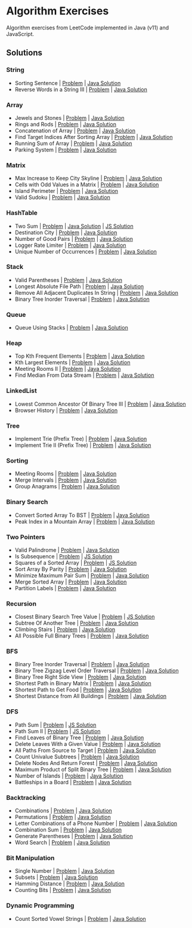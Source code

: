 # Algorithm Exercises
Algorithm exercises from LeetCode implemented in Java (v11) and JavaScript.

## Solutions

### String
- Sorting Sentence | [Problem](https://leetcode.com/problems/sorting-the-sentence) | [Java Solution](src/javacode/solutions/SortingSentence.java)
- Reverse Words in a String III | [Problem](https://leetcode.com/problems/reverse-words-in-a-string-iii) | [Java Solution](src/javacode/solutions/ReverseWordsInStringIII.java)

### Array
- Jewels and Stones | [Problem](https://leetcode.com/problems/jewels-and-stones) | [Java Solution](src/javacode/solutions/JewelsAndStones.java)
- Rings and Rods | [Problem](https://leetcode.com/problems/rings-and-rods) | [Java Solution](src/javacode/solutions/RingsAndRods.java)
- Concatenation of Array | [Problem](https://leetcode.com/problems/concatenation-of-array) | [Java Solution](src/javacode/solutions/ConcatenationOfArray.java)
- Find Target Indices After Sorting Array | [Problem](https://leetcode.com/problems/find-target-indices-after-sorting-array) | [Java Solution](src/javacode/solutions/FindTargetIndices.java)
- Running Sum of Array | [Problem](https://leetcode.com/problems/running-sum-of-1d-array) | [Java Solution](src/javacode/solutions/RunningSumOfArray.java)
- Parking System | [Problem](https://leetcode.com/problems/design-parking-system) | [Java Solution](src/javacode/solutions/ParkingSystem.java)

### Matrix
- Max Increase to Keep City Skyline | [Problem](https://leetcode.com/problems/max-increase-to-keep-city-skyline) | [Java Solution](src/javacode/solutions/MaxIncreaseToKeepCitySkyline.java)
- Cells with Odd Values in a Matrix | [Problem](https://leetcode.com/problems/cells-with-odd-values-in-a-matrix) | [Java Solution](src/javacode/solutions/OddCellsInMatrix.java)
- Island Perimeter | [Problem](https://leetcode.com/problems/island-perimeter) | [Java Solution](src/javacode/solutions/IslandPerimeter.java)
- Valid Sudoku | [Problem](https://leetcode.com/problems/valid-sudoku) | [Java Solution](src/javacode/solutions/ValidSudoku.java)

### HashTable
- Two Sum | [Problem](https://leetcode.com/problems/two-sum) | [Java Solution](src/javacode/solutions/TwoSum.java) | [JS Solution](src/javascript/solutions/twoSum.js)
- Destination City | [Problem](https://leetcode.com/problems/destination-city) | [Java Solution](src/javacode/solutions/DestinationCity.java)
- Number of Good Pairs | [Problem](https://leetcode.com/problems/number-of-good-pairs) | [Java Solution](src/javacode/solutions/NumberOfGoodPairs.java)
- Logger Rate Limiter | [Problem](https://leetcode.com/problems/logger-rate-limiter) | [Java Solution](src/javacode/solutions/Logger.java)
- Unique Number of Occurrences | [Problem](https://leetcode.com/problems/unique-number-of-occurrences) | [Java Solution](src/javacode/solutions/UniqueNumberOfOccurrences.java)

### Stack
- Valid Parentheses | [Problem](https://leetcode.com/problems/valid-parentheses) | [Java Solution](src/javacode/solutions/ValidParentheses.java)
- Longest Absolute File Path | [Problem](https://leetcode.com/problems/longest-absolute-file-path) | [Java Solution](src/javacode/solutions/LongestAbsoluteFilePath.java)
- Remove All Adjacent Duplicates In String | [Problem](https://leetcode.com/problems/remove-all-adjacent-duplicates-in-string) | [Java Solution](src/javacode/solutions/RemoveDuplicatesInString.java)
- Binary Tree Inorder Traversal | [Problem](https://leetcode.com/problems/binary-tree-inorder-traversal) | [Java Solution](src/javacode/solutions/BinaryTreeInorderTraversal.java)

### Queue
- Queue Using Stacks | [Problem](https://leetcode.com/problems/implement-queue-using-stacks) | [Java Solution](src/javacode/solutions/QueueUsingStacks.java)

### Heap
- Top Kth Frequent Elements | [Problem](https://leetcode.com/problems/top-k-frequent-elements) | [Java Solution](src/javacode/solutions/TopKthFrequentElements.java)
- Kth Largest Elements | [Problem](https://leetcode.com/problems/kth-largest-element-in-an-array) | [Java Solution](src/javacode/solutions/KthLargestElement.java)
- Meeting Rooms II | [Problem](https://leetcode.com/problems/meeting-rooms-ii) | [Java Solution](src/javacode/solutions/MeetingRoomsII.java)
- Find Median From Data Stream | [Problem](https://leetcode.com/problems/find-median-from-data-stream) | [Java Solution](src/javacode/solutions/FindMedianFromDataStream.java)

### LinkedList
- Lowest Common Ancestor Of Binary Tree III | [Problem](https://leetcode.com/problems/lowest-common-ancestor-of-a-binary-tree-iii) | [Java Solution](src/javacode/solutions/LowestCommonAncestorOfBinaryTreeIII.java)
- Browser History | [Problem](https://leetcode.com/problems/design-browser-history) | [Java Solution](src/javacode/solutions/BrowserHistory.java)

### Tree
- Implement Trie (Prefix Tree) | [Problem](https://leetcode.com/problems/implement-trie-prefix-tree) | [Java Solution](src/javacode/solutions/Trie.java)
- Implement Trie II (Prefix Tree) | [Problem](https://leetcode.com/problems/implement-trie-ii-prefix-tree) | [Java Solution](src/javacode/solutions/TrieII.java)

### Sorting
- Meeting Rooms | [Problem](https://leetcode.com/problems/meeting-rooms) | [Java Solution](src/javacode/solutions/MeetingRooms.java)
- Merge Intervals | [Problem](https://leetcode.com/problems/merge-intervals) | [Java Solution](src/javacode/solutions/MergeIntervals.java)
- Group Anagrams | [Problem](https://leetcode.com/problems/group-anagrams) | [Java Solution](src/javacode/solutions/GroupAnagrams.java)

### Binary Search
- Convert Sorted Array To BST | [Problem](https://leetcode.com/problems/convert-sorted-array-to-binary-search-tree) | [Java Solution](src/javacode/solutions/ConvertSortedArrayToBST.java)
- Peak Index in a Mountain Array | [Problem](https://leetcode.com/problems/peak-index-in-a-mountain-array) | [Java Solution](src/javacode/solutions/PeakIndexInMountainArray.java)

### Two Pointers
- Valid Palindrome | [Problem](https://leetcode.com/problems/valid-palindrome) | [Java Solution](src/javacode/solutions/ValidPalindrome.java)
- Is Subsequence | [Problem](https://leetcode.com/problems/is-subsequence) | [JS Solution](src/javascript/solutions/isSubsequence.js)
- Squares of a Sorted Array | [Problem](https://leetcode.com/problems/squares-of-a-sorted-array) | [JS Solution](src/javascript/solutions/sortedSquares.js)
- Sort Array By Parity | [Problem](https://leetcode.com/problems/sort-array-by-parity) | [Java Solution](src/javacode/solutions/SortArrayByParity.java)
- Minimize Maximum Pair Sum | [Problem](https://leetcode.com/problems/minimize-maximum-pair-sum-in-array) | [Java Solution](src/javacode/solutions/MinimizeMaximumPairSum.java)
- Merge Sorted Array | [Problem](https://leetcode.com/problems/merge-sorted-array) | [Java Solution](src/javacode/solutions/MergeSortedArray.java)
- Partition Labels | [Problem](https://leetcode.com/problems/partition-labels) | [Java Solution](src/javacode/solutions/PartitionLabels.java)

### Recursion
- Closest Binary Search Tree Value | [Problem](https://leetcode.com/problems/closest-binary-search-tree-value) | [JS Solution](src/javascript/solutions/findClosestValueInBst.js)
- Subtree Of Another Tree | [Problem](https://leetcode.com/problems/subtree-of-another-tree) | [Java Solution](src/javacode/solutions/SubtreeOfAnotherTree.java)
- Climbing Stairs | [Problem](https://leetcode.com/problems/climbing-stairs) | [Java Solution](src/javacode/solutions/ClimbingStairs.java)
- All Possible Full Binary Trees | [Problem](https://leetcode.com/problems/all-possible-full-binary-trees) | [Java Solution](src/javacode/solutions/AllPossibleFullBinaryTrees.java)

### BFS
- Binary Tree Inorder Traversal | [Problem](https://leetcode.com/problems/binary-tree-inorder-traversal) | [Java Solution](src/javacode/solutions/BinaryTreeInorderTraversal.java)
- Binary Tree Zigzag Level Order Traversal | [Problem](https://leetcode.com/problems/binary-tree-zigzag-level-order-traversal) | [Java Solution](src/javacode/solutions/BinaryTreeZigzagLevelOrderTraversal.java)
- Binary Tree Right Side View | [Problem](https://leetcode.com/problems/binary-tree-right-side-view) | [Java Solution](src/javacode/solutions/BinaryTreeRightSideView.java)
- Shortest Path in Binary Matrix | [Problem](https://leetcode.com/problems/shortest-path-in-binary-matrix) | [Java Solution](src/javacode/solutions/ShortestPathInBinaryMatrix.java)
- Shortest Path to Get Food | [Problem](https://leetcode.com/problems/shortest-path-to-get-food) | [Java Solution](src/javacode/solutions/ShortestPathToGetFood.java)
- Shortest Distance from All Buildings | [Problem](https://leetcode.com/problems/shortest-distance-from-all-buildings) | [Java Solution](src/javacode/solutions/ShortestDistanceFromAllBuildings.java)

### DFS
- Path Sum | [Problem](https://leetcode.com/problems/path-sum) | [JS Solution](src/javascript/solutions/pathSum.js)
- Path Sum II | [Problem](https://leetcode.com/problems/path-sum-ii) | [JS Solution](src/javascript/solutions/pathSum2.js)
- Find Leaves of Binary Tree | [Problem](https://leetcode.com/problems/find-leaves-of-binary-tree) | [Java Solution](src/javacode/solutions/FindLeavesOfBinaryTree.java)
- Delete Leaves With a Given Value | [Problem](https://leetcode.com/problems/delete-leaves-with-a-given-value) | [Java Solution](src/javacode/solutions/DeleteLeavesWithGivenValue.java)
- All Paths From Source to Target | [Problem](https://leetcode.com/problems/all-paths-from-source-to-target) | [Java Solution](src/javacode/solutions/AllPathsFromSourceToTarget.java)
- Count Univalue Subtrees | [Problem](https://leetcode.com/problems/count-univalue-subtrees) | [Java Solution](src/javacode/solutions/CountUnivalueSubtrees.java)
- Delete Nodes And Return Forest | [Problem](https://leetcode.com/problems/delete-nodes-and-return-forest) | [Java Solution](src/javacode/solutions/DeleteNodesAndReturnForest.java)
- Maximum Product of Split Binary Tree | [Problem](https://leetcode.com/problems/maximum-product-of-splitted-binary-tree) | [Java Solution](src/javacode/solutions/MaximumProductOfSplitBinaryTree.java)
- Number of Islands | [Problem](https://leetcode.com/problems/number-of-islands) | [Java Solution](src/javacode/solutions/NumberOfIslands.java)
- Battleships in a Board | [Problem](https://leetcode.com/problems/battleships-in-a-board) | [Java Solution](src/javacode/solutions/BattleshipsInBoard.java)

### Backtracking
- Combinations | [Problem](https://leetcode.com/problems/combinations) | [Java Solution](src/javacode/solutions/Combinations.java)
- Permutations | [Problem](https://leetcode.com/problems/permutations) | [Java Solution](src/javacode/solutions/Permutations.java)
- Letter Combinations of a Phone Number | [Problem](https://leetcode.com/problems/letter-combinations-of-a-phone-number) | [Java Solution](src/javacode/solutions/LetterCombinationsOfPhoneNumber.java)
- Combination Sum | [Problem](https://leetcode.com/problems/combination-sum) | [Java Solution](src/javacode/solutions/CombinationSum.java)
- Generate Parentheses | [Problem](https://leetcode.com/problems/generate-parentheses) | [Java Solution](src/javacode/solutions/GenerateParentheses.java)
- Word Search | [Problem](https://leetcode.com/problems/word-search) | [Java Solution](src/javacode/solutions/WordSearch.java)

### Bit Manipulation
- Single Number | [Problem](https://leetcode.com/problems/single-number) | [Java Solution](src/javacode/solutions/SingleNumber.java)
- Subsets | [Problem](https://leetcode.com/problems/subsets) | [Java Solution](src/javacode/solutions/Subsets.java)
- Hamming Distance | [Problem](https://leetcode.com/problems/hamming-distance) | [Java Solution](src/javacode/solutions/HammingDistance.java)
- Counting Bits | [Problem](https://leetcode.com/problems/counting-bits) | [Java Solution](src/javacode/solutions/CountingBits.java)

### Dynamic Programming
- Count Sorted Vowel Strings | [Problem](https://leetcode.com/problems/count-sorted-vowel-strings) | [Java Solution](src/javacode/solutions/CountSortedVowelStrings.java)